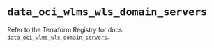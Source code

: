 # `data_oci_wlms_wls_domain_servers`

Refer to the Terraform Registry for docs: [`data_oci_wlms_wls_domain_servers`](https://registry.terraform.io/providers/oracle/oci/7.19.0/docs/data-sources/wlms_wls_domain_servers).
